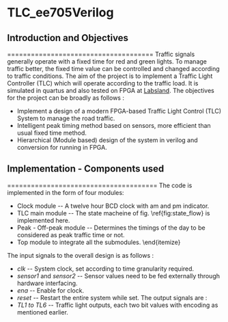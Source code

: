 # TLC_ee705Verilog

## Introduction and Objectives
=====================================
Traffic signals generally operate with a fixed time for red and green lights. To manage traffic better, the fixed time value can be controlled and changed according to traffic conditions. The aim of the project is to implement a Traffic Light Controller (TLC) which will operate according to the traffic load. It is simulated in quartus and also tested on FPGA at [Labsland](https://iitb.labsland.com/standalone/login). The objectives for the project can be broadly as follows :

* Implement a design of a modern FPGA-based Traffic Light Control (TLC) System to manage the road traffic.
* Intelligent peak timing method based on sensors, more efficient than usual fixed time method.
* Hierarchical (Module based) design of the system in verilog and conversion for running in FPGA.


## Implementation - Components used
======================================
The code is implemented in the form of four modules:
* Clock module -- A twelve hour BCD clock with am and pm indicator.
* TLC main module -- The state macheine of fig. \ref{fig:state_flow} is implemented here.
* Peak -  Off-peak module -- Determines the timings of the day to be considered as peak traffic time or not.
* Top module to integrate all the submodules.
\end{itemize}

The input signals to the overall design is as follows :
* *clk* -- System clock, set according to time granularity required.
* *sensor1* and *sensor2* -- Sensor values need to be fed externally through hardware interfacing.
* *ena* -- Enable for clock.
* *reset* -- Restart the entire system while set.
The output signals are :
* *TL1 to TL6* -- Traffic light outputs, each two bit values with encoding as mentioned earlier.
